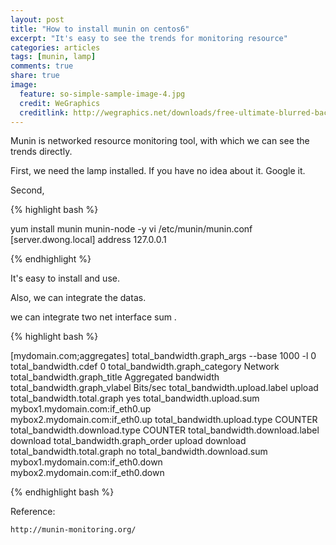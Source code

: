 ```yaml
---
layout: post
title: "How to install munin on centos6"
excerpt: "It's easy to see the trends for monitoring resource" 
categories: articles
tags: [munin, lamp]
comments: true
share: true
image:
  feature: so-simple-sample-image-4.jpg
  credit: WeGraphics
  creditlink: http://wegraphics.net/downloads/free-ultimate-blurred-background-pack/
---
```




Munin is networked resource monitoring tool, with which we can see the trends directly. 


First, we need the lamp installed. If you have no idea about it. Google it. 


Second, 

{% highlight bash %}

yum install munin munin-node -y
vi /etc/munin/munin.conf
[server.dwong.local]
address 127.0.0.1

{% endhighlight %}


It's easy to install and use. 

Also, we can integrate the datas. 

we can integrate two net interface sum . 

{% highlight bash %}

[mydomain.com;aggregates]
    total_bandwidth.graph_args --base 1000 -l 0
    total_bandwidth.cdef 0
    total_bandwidth.graph_category Network
    total_bandwidth.graph_title Aggregated bandwidth
    total_bandwidth.graph_vlabel Bits/sec
    total_bandwidth.upload.label upload
    total_bandwidth.total.graph yes
    total_bandwidth.upload.sum \
    mybox1.mydomain.com:if_eth0.up \
    mybox2.mydomain.com:if_eth0.up
    total_bandwidth.upload.type COUNTER
    total_bandwidth.download.type COUNTER
    total_bandwidth.download.label download
    total_bandwidth.graph_order upload download
    total_bandwidth.total.graph no
    total_bandwidth.download.sum \
    mybox1.mydomain.com:if_eth0.down \
    mybox2.mydomain.com:if_eth0.down


{% endhighlight bash %}



Reference:


`http://munin-monitoring.org/`








